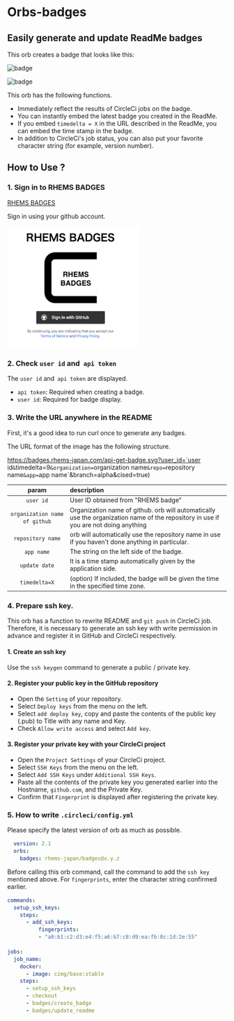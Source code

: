 # Orbs-badges

## Easily generate and update ReadMe badges 


This orb creates a badge that looks like this:

![badge](https://badges.rhems-japan.com/api-get-badge.svg?user_id=SuXRjLryiXUnKMsqxKYMqFfpS6t2&organization=RHEMS-Japan&repo=orbs-badges&app=orbs-badges&branch=alpha&cised=true&update=20211214-055447)

![badge](https://badges.rhems-japan.com/api-get-badge.svg?user_id=SuXRjLryiXUnKMsqxKYMqFfpS6t2&timedelta=9&organization=RHEMS-Japan&repo=orbs-badges&app=orbs-badges&branch=alpha&cised=true&update=20211214-055447)


This orb has the following functions.

- Immediately reflect the results of CircleCi jobs on the badge.
- You can instantly embed the latest badge you created in the ReadMe.
- If you embed `timedelta = X` in the URL described in the ReadMe, you can embed the time stamp in the badge.
- In addition to CircleCi's job status, you can also put your favorite character string (for example, version number).

## How to Use ?

### 1. Sign in to RHEMS BADGES

[RHEMS BADGES](https://badges.rhems-japan.com/)

Sign in using your github account.

<img src="images/image01.png" width="300px">

### 2. Check `user id` and` api token`

The `user id` and` api token` are displayed.
- `api token`: Required when creating a badge.
- `user id`: Required for badge display.

### 3. Write the URL anywhere in the README

First, it's a good idea to run curl once to generate any badges.

The URL format of the image has the following structure.

https://badges.rhems-japan.com/api-get-badge.svg?user_id=`user id`&`timedelta=9`&organization=`organization name`&repo=`repository name`&app=`app name`&branch=alpha&cised=true)

|param|description|
|:---:|:---|
|`user id`|User ID obtained from "RHEMS badge"|
|`organization name of github`|Organization name of github. orb will automatically use the organization name of the repository in use if you are not doing anything|
|`repository name`|orb will automatically use the repository name in use if you haven't done anything in particular.|
|`app name`|The string on the left side of the badge.|
|`update date`|It is a time stamp automatically given by the application side.|
|`timedelta=X`|(option) If included, the badge will be given the time in the specified time zone.|

### 4. Prepare ssh key.

This orb has a function to rewrite README and `git push` in CircleCi job. Therefore, it is necessary to generate an ssh key with write permission in advance and register it in GitHub and CircleCi respectively.

#### 1. Create an ssh key

Use the `ssh keygen` command to generate a public / private key.

#### 2. Register your public key in the GitHub repository

- Open the `Setting` of your repository.
- Select `Deploy keys` from the menu on the left.
- Select `add deploy key`, copy and paste the contents of the public key (.pub) to Title with any name and Key.
- Check `Allow write access` and select `Add key`.

#### 3. Register your private key with your CircleCi project

- Open the `Project Settings` of your CircleCi project.
- Select `SSH Keys` from the menu on the left.
- Select `Add SSH Keys` under `Additional SSH Keys`.
- Paste all the contents of the private key you generated earlier into the Hostname, `github.com`, and the Private Key.
- Confirm that `Fingerprint` is displayed after registering the private key.


### 5. How to write `.circleci/config.yml`

Please specify the latest version of orb as much as possible.

```yml
  version: 2.1
  orbs:
    badges: rhems-japan/badges@x.y.z
```

Before calling this orb command, call the command to add the `ssh key` mentioned above.
For `fingerprints`, enter the character string confirmed earlier.

```yml
commands:
  setup_ssh_keys:
    steps:
      - add_ssh_keys:
          fingerprints:
          - "a0:b1:c2:d3:e4:f5:a6:b7:c8:d9:ea:fb:0c:1d:2e:55"
          
jobs:
  job_name:
    docker:
      - image: cimg/base:stable
    steps:
      - setup_ssh_keys
      - checkout
      - badges/create_badge
      - badges/update_readme
```

